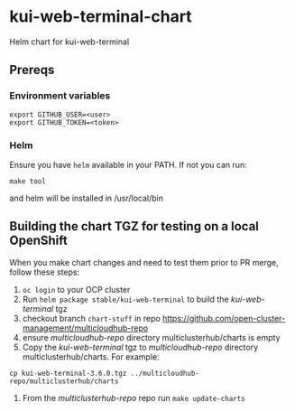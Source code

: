 # kui-web-terminal-chart
Helm chart for kui-web-terminal

## Prereqs
### Environment variables
```
export GITHUB_USER=<user>
export GITHUB_TOKEN=<token>
```

### Helm
Ensure you have `helm` available in your PATH.  If not you can run:
```
make tool
```
and helm will be installed in /usr/local/bin

## Building the chart TGZ for testing on a local OpenShift
When you make chart changes and need to test them prior to PR merge, follow these steps:
1. `oc login` to your OCP cluster
1. Run `helm package stable/kui-web-terminal` to build the *kui-web-terminal* tgz
1. checkout branch `chart-stuff` in repo https://github.com/open-cluster-management/multicloudhub-repo
1. ensure *multicloudhub-repo* directory multiclusterhub/charts is empty
1. Copy the *kui-web-terminal* tgz to *multicloudhub-repo* directory multiclusterhub/charts. For example:
  ```
  cp kui-web-terminal-3.6.0.tgz ../multicloudhub-repo/multiclusterhub/charts
  ```
1. From the *multiclusterhub-repo* repo run `make update-charts`
